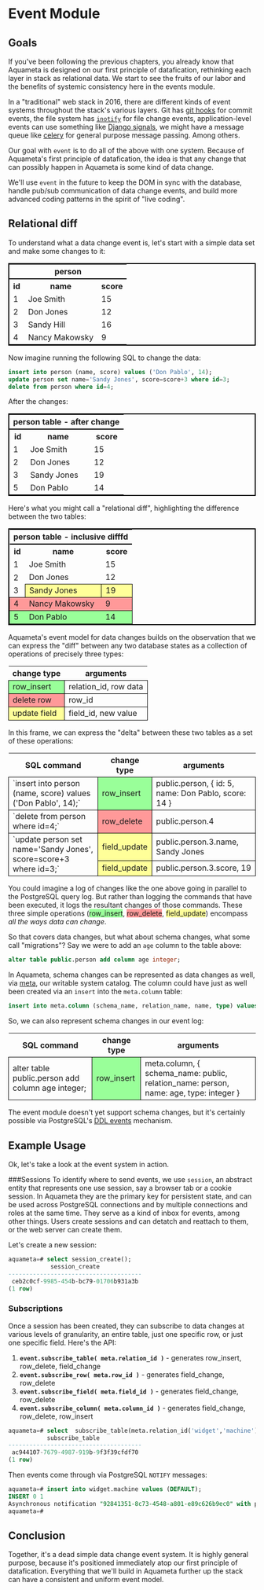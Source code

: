 # Event Module

## Goals

If you've been following the previous chapters, you already know that Aquameta is designed on our first principle of datafication, rethinking each layer in stack as relational data.  We start to see the fruits of our labor and the benefits of systemic consistency here in the events module.

In a "traditional" web stack in 2016, there are different kinds of event systems throughout the stack's various layers.  Git has [git hooks](https://git-scm.com/book/en/v2/Customizing-Git-Git-Hooks) for commit events, the file system has [`inotify`](http://man7.org/linux/man-pages/man7/inotify.7.html) for file change events, application-level events can use something like [Django signals](https://docs.djangoproject.com/en/1.9/topics/signals/), we might have a message queue like [celery](http://www.celeryproject.org/) for general purpose message passing.  Among others.

Our goal with `event` is to do all of the above with one system.  Because of Aquameta's first principle of datafication, the idea is that any change that can possibly happen in Aquameta is some kind of data change.

We'll use `event` in the future to keep the DOM in sync with the database, handle pub/sub communication of data change events, and build more advanced coding patterns in the spirit of "live coding".

## Relational diff

To understand what a data change event is, let's start with a simple data set and make some changes to it:

<table width='400' style='border: 2px solid black'>
<tr style='border-bottom: 2px solid black;'><th colspan=3>person</th></tr>
<tr><th>id</th><th>name</th><th>score</th></tr>
<tr><td>1</td><td>Joe Smith</td><td>15</td></tr>
<tr><td>2</td><td>Don Jones</td><td>12</td></tr>
<tr><td>3</td><td>Sandy Hill</td><td>16</td></tr>
<tr><td>4</td><td>Nancy Makowsky</td><td>9</td></tr>
</table>

Now imagine running the following SQL to change the data:
```sql
insert into person (name, score) values ('Don Pablo', 14);
update person set name='Sandy Jones', score=score+3 where id=3;
delete from person where id=4;
```

After the changes:

<table width='400' style='border: 2px solid black'>
<tr style='border-bottom: 2px solid black;'><th colspan=3>person table - after change</th></tr>
<tr><th>id</th><th>name</th><th>score</th></tr>
<tr><td>1</td><td>Joe Smith</td><td>15</td></tr>
<tr><td>2</td><td>Don Jones</td><td>12</td></tr>
<tr><td>3</td><td>Sandy Jones</td><td>19</td></tr>
<tr><td>5</td><td>Don Pablo</td><td>14</td></tr>
</table>

Here's what you might call a "relational diff", highlighting the difference between the two tables:

<table width='400' style='border: 2px solid black'>
<tr style='border-bottom: 2px solid black;'><th colspan=3>person table - inclusive difffd</th></tr>
<tr><th>id</th><th>name</th><th>score</th></tr>
<tr><td>1</td><td>Joe Smith</td><td>15</td></tr>
<tr><td>2</td><td>Don Jones</td><td>12</td></tr>
<tr><td>3</td><td style='background-color: #ff9; border: 1px solid black;'>Sandy Jones</td><td  style='background-color: #ff9; border: 1px solid black;'>19</td></tr>
<tr style='background-color: #f99; border: 1px solid black;'><td>4</td><td>Nancy Makowsky</td><td>9</td></tr>
<tr style='background-color: #9f9; border: 1px solid black;'><td>5</td><td>Don Pablo</td><td>14</td></tr>
</table>

Aquameta's event model for data changes builds on the observation that we can express the "diff" between any two database states as a collection of operations of precisely three types:

<table>
<tr><th>change type</th><th>arguments</th></tr>
<tr><td style='background-color: #9f9; border: 1px solid black;'>row_insert</td><td style='border: 1px solid black'>relation_id, row data</td></tr>
<tr><td style='background-color: #f99; border: 1px solid black;'>delete row</td><td style='border: 1px solid black'>row_id</td></tr>
<tr><td style='background-color: #ff9; border: 1px solid black;'>update field</td><td style='border: 1px solid black'>field_id, new value</td></tr>
</table>

<!--
1. <span style='background-color: #9f9'>create a row</span>
1. <span style='background-color: #f99'>delete a row</span>
1. <span style='background-color: #ff9'>change a field</span>
-->

In this frame, we can express the "delta" between these two tables as a set of these operations:


<table  valign=top>
<tr>
	<th>SQL command</th>
    <th>change type</th>
    <th>arguments</th>
</tr>

<tr>
	<td style='border: 1px solid black'>`insert into person (name, score) values ('Don Pablo', 14);`</td>
    <td style='background-color: #9f9; border: 1px solid black;'>row_insert</td>
    <td style='border: 1px solid black'>public.person, { id: 5, name: Don Pablo, score: 14 }</td>
</tr>

<tr>
	<td style='border: 1px solid black'>`delete from person where id=4;`</td>
    <td style='background-color: #f99; border: 1px solid black;'>row_delete</td>
    <td style='border: 1px solid black'>public.person.4</td>
</tr>

<tr>
	<td rowspan=2 style='border: 1px solid black'>`update person set name='Sandy Jones', score=score+3 where id=3;`</td>
	<td style='background-color: #ff9; border: 1px solid black;'>field_update</td>
    <td style='border: 1px solid black'>public.person.3.name, Sandy Jones</td>
</tr>

<tr>
	<td style='background-color: #ff9; border: 1px solid black;'>field_update</td>
    <td style='border: 1px solid black'>public.person.3.score, 19</td>
</tr>
</table>

<!--
1. <span style='background-color: #9f9'>create row</span> person { id: 5, name: Don Pablo, score: 14 }
1. <span style='background-color: #f99'>delete row</span> person id=4
1. <span style='background-color: #ff9'>update field</span> person id=3 { name: Sandy Jones }
1. <span style='background-color: #ff9'>update field</span> person id=3 { score: 19 }
-->

You could imagine a log of changes like the one above going in parallel to the PostgreSQL query log.  But rather than logging the commands that have been executed, it logs the resultant changes of those commands.  These three simple operations (<span style='background-color: #9f9'>row\_insert</span>, <span style='background-color: #f99'>row\_delete</span>, <span style='background-color: #ff9'>field\_update</span>) encompass *all the ways data can change*.

So that covers data changes, but what about schema changes, what some call "migrations"?  Say we were to add an `age` column to the table above:

```sql
alter table public.person add column age integer;
```

In Aquameta, schema changes can be represented as data changes as well, via [meta](), our writable system catalog.  The column could have just as well been created via an `insert` into the `meta.column` table:

```sql
insert into meta.column (schema_name, relation_name, name, type) values ('public','person','age', 'integer');
```

So, we can also represent schema changes in our event log:

<table  valign=top>
<tr>
	<th>SQL command</th>
    <th>change type</th>
    <th>arguments</th>
</tr>

<tr>
	<td style='border: 1px solid black'>alter table public.person add column age integer;</td>
    <td style='background-color: #9f9; border: 1px solid black;'>row_insert</td>
    <td style='border: 1px solid black'>meta.column, { schema_name: public, relation_name: person, name: age, type: integer }</td>
    </tr>
</table>

The event module doesn't yet support schema changes, but it's certainly possible via PostgreSQL's [DDL events](http://www.postgresql.org/docs/current/static/event-triggers.html) mechanism.

## Example Usage

Ok, let's take a look at the event system in action.

###Sessions
To identify where to send events, we use `session`, an abstract entity that represents one use session, say a browser tab or a cookie session.  In Aquameta they are the primary key for persistent state, and can be used across PostgreSQL connections and by multiple connections and roles at the same time.  They serve as a kind of inbox for events, among other things.  Users create sessions and can detatch and reattach to them, or the web server can create them.

Let's create a new session:

```sql
aquameta=# select session_create();
            session_create
--------------------------------------
 ceb2c0cf-9985-454b-bc79-01706b931a3b
(1 row)
```

### Subscriptions

Once a session has been created, they can subscribe to data changes at various levels of granularity, an entire table, just one specific row, or just one specific field.  Here's the API:

1. **`event.subscribe_table( meta.relation_id )`** - generates row\_insert, row\_delete, field\_change
1. **`event.subscribe_row( meta.row_id )`** - generates field\_change, row\_delete
1. **`event.subscribe_field( meta.field_id )`** - generates field\_change, row\_delete
1. **`event.subscribe_column( meta.column_id )`** - generates field\_change, row\_delete, row_insert


```sql
aquameta=# select  subscribe_table(meta.relation_id('widget','machine'));
           subscribe_table            
--------------------------------------
 ac944107-7679-4987-919b-9f3f39cfdf70
(1 row)
```

Then events come through via PostgreSQL `NOTIFY` messages:

```sql
aquameta=# insert into widget.machine values (DEFAULT);
INSERT 0 1
Asynchronous notification "92841351-8c73-4548-a801-e89c626b9ec0" with payload "{"operation" : "insert", "subscription_type" : "table", "row_id" : {"pk_column_id":{"relation_id":{"schema_id":{"name":"widget"},"name":"machine"},"name":"id"},"pk_value":"70e63984-1b70-4324-b5f1-6b6efca09169"}, "payload" : {"id":"70e63984-1b70-4324-b5f1-6b6efca09169"}}" received from server process with PID 22834.
aquameta=# 
```

## Conclusion
Together, it's a dead simple data change event system.  It is highly general purpose, because it's positioned immediately atop our first principle of datafication.  Everything that we'll build in Aquameta further up the stack can have a consistent and uniform event model.
